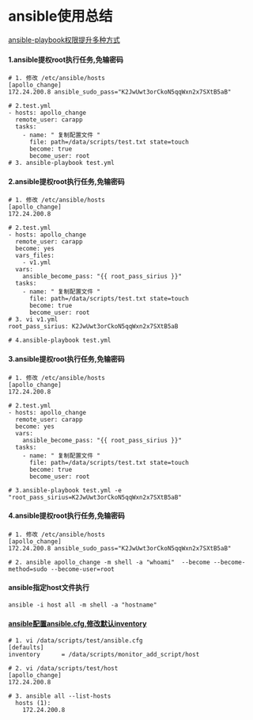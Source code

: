 # ansible使用总结

[ansible-playbook权限提升多种方式](https://www.136.la/android/show-27156.html)

#### 1.ansible提权root执行任务,免输密码

```
# 1. 修改 /etc/ansible/hosts
[apollo_change]
172.24.200.8 ansible_sudo_pass="K2JwUwt3orCkoN5qqWxn2x7SXtB5aB"

# 2.test.yml
- hosts: apollo_change
  remote_user: carapp
  tasks:
    - name: " 复制配置文件 "
      file: path=/data/scripts/test.txt state=touch
      become: true
      become_user: root
# 3. ansible-playbook test.yml
```

#### 2.ansible提权root执行任务,免输密码

```
# 1. 修改 /etc/ansible/hosts
[apollo_change]
172.24.200.8

# 2.test.yml
- hosts: apollo_change
  remote_user: carapp
  become: yes
  vars_files:
    - v1.yml
  vars:
    ansible_become_pass: "{{ root_pass_sirius }}"
  tasks:
    - name: " 复制配置文件 "
      file: path=/data/scripts/test.txt state=touch
      become: true
      become_user: root
# 3. vi v1.yml
root_pass_sirius: K2JwUwt3orCkoN5qqWxn2x7SXtB5aB

# 4.ansible-playbook test.yml
```

#### 3.ansible提权root执行任务,免输密码

```
# 1. 修改 /etc/ansible/hosts
[apollo_change]
172.24.200.8

# 2.test.yml
- hosts: apollo_change
  remote_user: carapp
  become: yes
  vars:
    ansible_become_pass: "{{ root_pass_sirius }}"
  tasks:
    - name: " 复制配置文件 "
      file: path=/data/scripts/test.txt state=touch
      become: true
      become_user: root

# 3.ansible-playbook test.yml -e "root_pass_sirius=K2JwUwt3orCkoN5qqWxn2x7SXtB5aB"
```

#### 4.ansible提权root执行任务,免输密码

```
# 1. 修改 /etc/ansible/hosts
[apollo_change]
172.24.200.8 ansible_sudo_pass="K2JwUwt3orCkoN5qqWxn2x7SXtB5aB"

# 2. ansible apollo_change -m shell -a "whoami"  --become --become-method=sudo --become-user=root
```



#### ansible指定host文件执行

```\
ansible -i host all -m shell -a "hostname"
```

#### [ansible配置ansible.cfg,修改默认inventory](https://blog.csdn.net/liumiaocn/article/details/95351475)

```
# 1. vi /data/scripts/test/ansible.cfg
[defaults]
inventory      = /data/scripts/monitor_add_script/host

# 2. vi /data/scripts/test/host
[apollo_change]
172.24.200.8 

# 3. ansible all --list-hosts
  hosts (1):
    172.24.200.8

```

